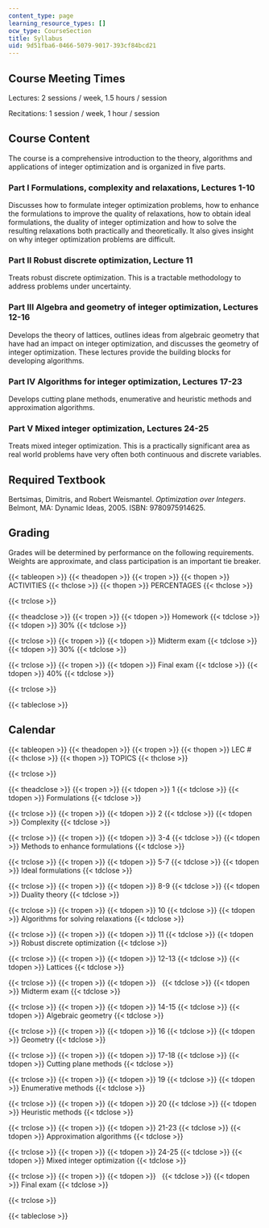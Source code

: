 ```yaml
---
content_type: page
learning_resource_types: []
ocw_type: CourseSection
title: Syllabus
uid: 9d51fba6-0466-5079-9017-393cf84bcd21
---
```


Course Meeting Times
--------------------

Lectures: 2 sessions / week, 1.5 hours / session

Recitations: 1 session / week, 1 hour / session

Course Content
--------------

The course is a comprehensive introduction to the theory, algorithms and applications of integer optimization and is organized in five parts.

### Part I Formulations, complexity and relaxations, Lectures 1-10

Discusses how to formulate integer optimization problems, how to enhance the formulations to improve the quality of relaxations, how to obtain ideal formulations, the duality of integer optimization and how to solve the resulting relaxations both practically and theoretically. It also gives insight on why integer optimization problems are difficult.

### Part II Robust discrete optimization, Lecture 11

Treats robust discrete optimization. This is a tractable methodology to address problems under uncertainty.

### Part III Algebra and geometry of integer optimization, Lectures 12-16

Develops the theory of lattices, outlines ideas from algebraic geometry that have had an impact on integer optimization, and discusses the geometry of integer optimization. These lectures provide the building blocks for developing algorithms.

### Part IV Algorithms for integer optimization, Lectures 17-23

Develops cutting plane methods, enumerative and heuristic methods and approximation algorithms.

### Part V Mixed integer optimization, Lectures 24-25

Treats mixed integer optimization. This is a practically significant area as real world problems have very often both continuous and discrete variables.

Required Textbook
-----------------

Bertsimas, Dimitris, and Robert Weismantel. _Optimization over Integers_. Belmont, MA: Dynamic Ideas, 2005. ISBN: 9780975914625.

Grading
-------

Grades will be determined by performance on the following requirements. Weights are approximate, and class participation is an important tie breaker.

{{< tableopen >}}
{{< theadopen >}}
{{< tropen >}}
{{< thopen >}}
ACTIVITIES
{{< thclose >}}
{{< thopen >}}
PERCENTAGES
{{< thclose >}}

{{< trclose >}}

{{< theadclose >}}
{{< tropen >}}
{{< tdopen >}}
Homework
{{< tdclose >}}
{{< tdopen >}}
30%
{{< tdclose >}}

{{< trclose >}}
{{< tropen >}}
{{< tdopen >}}
Midterm exam
{{< tdclose >}}
{{< tdopen >}}
30%
{{< tdclose >}}

{{< trclose >}}
{{< tropen >}}
{{< tdopen >}}
Final exam
{{< tdclose >}}
{{< tdopen >}}
40%
{{< tdclose >}}

{{< trclose >}}

{{< tableclose >}}

Calendar
--------

{{< tableopen >}}
{{< theadopen >}}
{{< tropen >}}
{{< thopen >}}
LEC #
{{< thclose >}}
{{< thopen >}}
TOPICS
{{< thclose >}}

{{< trclose >}}

{{< theadclose >}}
{{< tropen >}}
{{< tdopen >}}
1
{{< tdclose >}}
{{< tdopen >}}
Formulations
{{< tdclose >}}

{{< trclose >}}
{{< tropen >}}
{{< tdopen >}}
2
{{< tdclose >}}
{{< tdopen >}}
Complexity
{{< tdclose >}}

{{< trclose >}}
{{< tropen >}}
{{< tdopen >}}
3-4
{{< tdclose >}}
{{< tdopen >}}
Methods to enhance formulations
{{< tdclose >}}

{{< trclose >}}
{{< tropen >}}
{{< tdopen >}}
5-7
{{< tdclose >}}
{{< tdopen >}}
Ideal formulations
{{< tdclose >}}

{{< trclose >}}
{{< tropen >}}
{{< tdopen >}}
8-9
{{< tdclose >}}
{{< tdopen >}}
Duality theory
{{< tdclose >}}

{{< trclose >}}
{{< tropen >}}
{{< tdopen >}}
10
{{< tdclose >}}
{{< tdopen >}}
Algorithms for solving relaxations
{{< tdclose >}}

{{< trclose >}}
{{< tropen >}}
{{< tdopen >}}
11
{{< tdclose >}}
{{< tdopen >}}
Robust discrete optimization
{{< tdclose >}}

{{< trclose >}}
{{< tropen >}}
{{< tdopen >}}
12-13
{{< tdclose >}}
{{< tdopen >}}
Lattices
{{< tdclose >}}

{{< trclose >}}
{{< tropen >}}
{{< tdopen >}}
 
{{< tdclose >}}
{{< tdopen >}}
Midterm exam
{{< tdclose >}}

{{< trclose >}}
{{< tropen >}}
{{< tdopen >}}
14-15
{{< tdclose >}}
{{< tdopen >}}
Algebraic geometry
{{< tdclose >}}

{{< trclose >}}
{{< tropen >}}
{{< tdopen >}}
16
{{< tdclose >}}
{{< tdopen >}}
Geometry
{{< tdclose >}}

{{< trclose >}}
{{< tropen >}}
{{< tdopen >}}
17-18
{{< tdclose >}}
{{< tdopen >}}
Cutting plane methods
{{< tdclose >}}

{{< trclose >}}
{{< tropen >}}
{{< tdopen >}}
19
{{< tdclose >}}
{{< tdopen >}}
Enumerative methods
{{< tdclose >}}

{{< trclose >}}
{{< tropen >}}
{{< tdopen >}}
20
{{< tdclose >}}
{{< tdopen >}}
Heuristic methods
{{< tdclose >}}

{{< trclose >}}
{{< tropen >}}
{{< tdopen >}}
21-23
{{< tdclose >}}
{{< tdopen >}}
Approximation algorithms
{{< tdclose >}}

{{< trclose >}}
{{< tropen >}}
{{< tdopen >}}
24-25
{{< tdclose >}}
{{< tdopen >}}
Mixed integer optimization
{{< tdclose >}}

{{< trclose >}}
{{< tropen >}}
{{< tdopen >}}
 
{{< tdclose >}}
{{< tdopen >}}
Final exam
{{< tdclose >}}

{{< trclose >}}

{{< tableclose >}}